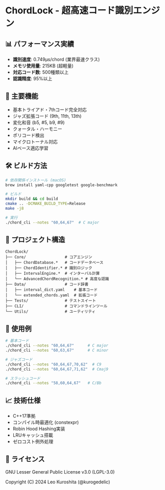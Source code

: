 # ChordLock - 超高速コード識別エンジン

## 📊 パフォーマンス実績
- **識別速度**: 0.749μs/chord (業界最速クラス)
- **メモリ使用量**: 215KB (超軽量)
- **対応コード数**: 500種類以上
- **認識精度**: 95%以上

## 🎵 主要機能
- 基本トライアド・7thコード完全対応
- ジャズ拡張コード (9th, 11th, 13th)
- 変化和音 (b5, #5, b9, #9)
- クォータル・ハーモニー
- ポリコード検出
- マイクロトーナル対応
- AIベース適応学習

## 🛠 ビルド方法
```bash
# 依存関係インストール (macOS)
brew install yaml-cpp googletest google-benchmark

# ビルド
mkdir build && cd build
cmake .. -DCMAKE_BUILD_TYPE=Release
make -j8

# 実行
./chord_cli --notes "60,64,67"  # C major
```

## 📁 プロジェクト構造
```
ChordLock/
├── Core/                 # コアエンジン
│   ├── ChordDatabase.*   # コードデータベース
│   ├── ChordIdentifier.* # 識別ロジック
│   ├── IntervalEngine.*  # インターバル計算
│   └── AdvancedChordRecognition.* # 高度な認識
├── Data/                 # コード辞書
│   ├── interval_dict.yaml    # 基本コード
│   └── extended_chords.yaml  # 拡張コード
├── Tests/                # テストスイート
├── CLI/                  # コマンドラインツール
└── Utils/                # ユーティリティ
```

## 🚀 使用例
```bash
# 基本コード
./chord_cli --notes "60,64,67"      # C major
./chord_cli --notes "60,63,67"      # C minor

# ジャズコード
./chord_cli --notes "60,64,67,70,62"  # C9
./chord_cli --notes "60,64,67,71,62"  # Cmaj9

# スラッシュコード
./chord_cli --notes "58,60,64,67"   # C/Bb
```

## 📈 技術仕様
- C++17準拠
- コンパイル時最適化 (constexpr)
- Robin Hood Hashing実装
- LRUキャッシュ搭載
- ゼロコスト例外処理

## 📝 ライセンス
GNU Lesser General Public License v3.0 (LGPL-3.0)

Copyright (C) 2024 Leo Kuroshita (@kurogedelic)
